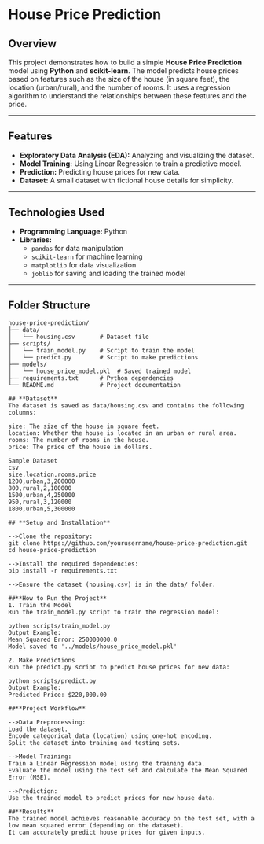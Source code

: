 # **House Price Prediction**

## **Overview**
This project demonstrates how to build a simple **House Price Prediction** model using **Python** and **scikit-learn**. The model predicts house prices based on features such as the size of the house (in square feet), the location (urban/rural), and the number of rooms. It uses a regression algorithm to understand the relationships between these features and the price.

---

## **Features**
- **Exploratory Data Analysis (EDA):** Analyzing and visualizing the dataset.
- **Model Training:** Using Linear Regression to train a predictive model.
- **Prediction:** Predicting house prices for new data.
- **Dataset:** A small dataset with fictional house details for simplicity.

---

## **Technologies Used**
- **Programming Language:** Python
- **Libraries:**
  - `pandas` for data manipulation
  - `scikit-learn` for machine learning
  - `matplotlib` for data visualization
  - `joblib` for saving and loading the trained model

---

## **Folder Structure**
```plaintext
house-price-prediction/
├── data/
│   └── housing.csv       # Dataset file
├── scripts/
│   └── train_model.py    # Script to train the model
│   └── predict.py        # Script to make predictions
├── models/
│   └── house_price_model.pkl  # Saved trained model
├── requirements.txt      # Python dependencies
└── README.md             # Project documentation

## **Dataset**
The dataset is saved as data/housing.csv and contains the following columns:

size: The size of the house in square feet.
location: Whether the house is located in an urban or rural area.
rooms: The number of rooms in the house.
price: The price of the house in dollars.

Sample Dataset
csv
size,location,rooms,price
1200,urban,3,200000
800,rural,2,100000
1500,urban,4,250000
950,rural,3,120000
1800,urban,5,300000

## **Setup and Installation**

-->Clone the repository:
git clone https://github.com/yourusername/house-price-prediction.git
cd house-price-prediction

-->Install the required dependencies:
pip install -r requirements.txt

-->Ensure the dataset (housing.csv) is in the data/ folder.

##**How to Run the Project**
1. Train the Model
Run the train_model.py script to train the regression model:

python scripts/train_model.py
Output Example:
Mean Squared Error: 250000000.0
Model saved to '../models/house_price_model.pkl'

2. Make Predictions
Run the predict.py script to predict house prices for new data:

python scripts/predict.py
Output Example:
Predicted Price: $220,000.00

##**Project Workflow**

-->Data Preprocessing:
Load the dataset.
Encode categorical data (location) using one-hot encoding.
Split the dataset into training and testing sets.

-->Model Training:
Train a Linear Regression model using the training data.
Evaluate the model using the test set and calculate the Mean Squared Error (MSE).

-->Prediction:
Use the trained model to predict prices for new house data.

##**Results**
The trained model achieves reasonable accuracy on the test set, with a low mean squared error (depending on the dataset).
It can accurately predict house prices for given inputs.
